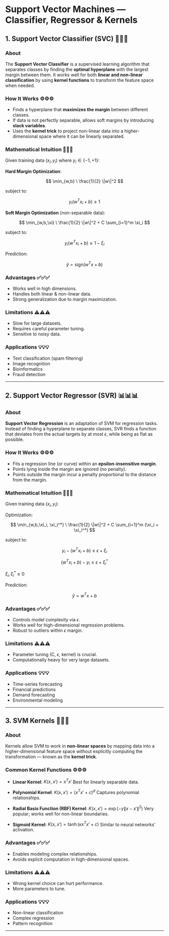 # Support Vector Machines — Classifier, Regressor & Kernels

## 1. Support Vector Classifier (SVC) 🚀🚀🚀

### About

The **Support Vector Classifier** is a supervised learning algorithm that separates classes by finding the **optimal hyperplane** with the largest margin between them.
It works well for both **linear and non-linear classification** by using **kernel functions** to transform the feature space when needed.

### How It Works ⚙️⚙️⚙️

* Finds a hyperplane that **maximizes the margin** between different classes.
* If data is not perfectly separable, allows soft margins by introducing **slack variables**.
* Uses the **kernel trick** to project non-linear data into a higher-dimensional space where it can be linearly separated.

### Mathematical Intuition 📐📐📐

Given training data $(x_i, y_i)$ where $y_i \in \{-1, +1\}$:

**Hard Margin Optimization**:

$$
\min_{w,b} \ \frac{1}{2} \|w\|^2
$$

subject to:

$$
y_i (w^T x_i + b) \geq 1
$$

**Soft Margin Optimization** (non-separable data):

$$
\min_{w,b,\xi} \ \frac{1}{2} \|w\|^2 + C \sum_{i=1}^m \xi_i
$$

subject to:

$$
y_i (w^T x_i + b) \geq 1 - \xi_i
$$

Prediction:

$$
\hat{y} = \text{sign}(w^T x + b)
$$

### Advantages ✅✅✅

* Works well in high dimensions.
* Handles both linear & non-linear data.
* Strong generalization due to margin maximization.

### Limitations ⚠️⚠️⚠️

* Slow for large datasets.
* Requires careful parameter tuning.
* Sensitive to noisy data.

### Applications 💡💡💡

* Text classification (spam filtering)
* Image recognition
* Bioinformatics
* Fraud detection

---

## 2. Support Vector Regressor (SVR) 📊📊📊

### About

**Support Vector Regression** is an adaptation of SVM for regression tasks.
Instead of finding a hyperplane to separate classes, SVR finds a function that deviates from the actual targets by at most $\epsilon$, while being as flat as possible.

### How It Works ⚙️⚙️⚙️

* Fits a regression line (or curve) within an **epsilon-insensitive margin**.
* Points lying inside the margin are ignored (no penalty).
* Points outside the margin incur a penalty proportional to the distance from the margin.

### Mathematical Intuition 📐📐📐

Given training data $(x_i, y_i)$:

Optimization:

$$
\min_{w,b,\xi_i, \xi_i^*} \ \frac{1}{2} \|w\|^2 + C \sum_{i=1}^m (\xi_i + \xi_i^*)
$$

subject to:

$$
y_i - (w^T x_i + b) \leq \epsilon + \xi_i
$$

$$
(w^T x_i + b) - y_i \leq \epsilon + \xi_i^*
$$

$\xi_i, \xi_i^* \geq 0$

Prediction:

$$
\hat{y} = w^T x + b
$$

### Advantages ✅✅✅

* Controls model complexity via $\epsilon$.
* Works well for high-dimensional regression problems.
* Robust to outliers within $\epsilon$ margin.

### Limitations ⚠️⚠️⚠️

* Parameter tuning (C, $\epsilon$, kernel) is crucial.
* Computationally heavy for very large datasets.

### Applications 💡💡💡

* Time-series forecasting
* Financial predictions
* Demand forecasting
* Environmental modeling

---

## 3. SVM Kernels 🔄🔄🔄

### About

Kernels allow SVM to work in **non-linear spaces** by mapping data into a higher-dimensional feature space without explicitly computing the transformation — known as the **kernel trick**.

### Common Kernel Functions ⚙️⚙️⚙️

* **Linear Kernel**:
  $K(x, x') = x^T x'$
  Best for linearly separable data.

* **Polynomial Kernel**:
  $K(x, x') = (x^T x' + c)^d$
  Captures polynomial relationships.

* **Radial Basis Function (RBF) Kernel**:
  $K(x, x') = \exp(-\gamma \|x - x'\|^2)$
  Very popular; works well for non-linear boundaries.

* **Sigmoid Kernel**:
  $K(x, x') = \tanh(\kappa x^T x' + c)$
  Similar to neural networks’ activation.

### Advantages ✅✅✅

* Enables modeling complex relationships.
* Avoids explicit computation in high-dimensional spaces.

### Limitations ⚠️⚠️⚠️

* Wrong kernel choice can hurt performance.
* More parameters to tune.

### Applications 💡💡💡

* Non-linear classification
* Complex regression
* Pattern recognition

---

